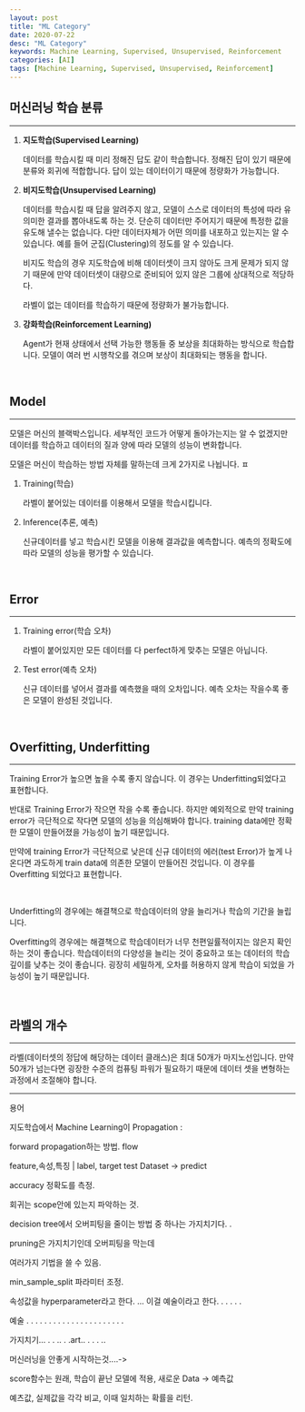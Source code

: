 ```yaml
---
layout: post
title: "ML Category"
date: 2020-07-22
desc: "ML Category"
keywords: Machine Learning, Supervised, Unsupervised, Reinforcement
categories: [AI]
tags: [Machine Learning, Supervised, Unsupervised, Reinforcement]
---
```


## 머신러닝 학습 분류

___

1. **지도학습(Supervised Learning)**

    데이터를 학습시킬 때 미리 정해진 답도 같이 학습합니다. 정해진 답이 있기 때문에 분류와 회귀에 적합합니다. 답이 있는 데이터이기 때문에 정량화가 가능합니다. 

2. **비지도학습(Unsupervised Learning)**

    데이터를 학습시킬 때 답을 알려주지 않고, 모델이 스스로 데이터의 특성에 따라 유의미한 결과를 뽑아내도록 하는 것. 단순히 데이터만 주어지기 때문에 특정한 값을 유도해 낼수는 없습니다. 다만 데이터자체가 어떤 의미를 내포하고 있는지는 알 수 있습니다. 예를 들어 군집(Clustering)의 정도를 알 수 있습니다. 

    비지도 학습의 경우 지도학습에 비해 데이터셋이 크지 않아도 크게 문제가 되지 않기 때문에 만약 데이터셋이 대량으로 준비되어 있지 않은 그룹에 상대적으로 적당하다. 

    라벨이 없는 데이터를 학습하기 때문에 정량화가 불가능합니다. 

3. **강화학습(Reinforcement Learning)**

    Agent가 현재 상태에서 선택 가능한 행동들 중 보상을 최대화하는 방식으로 학습합니다. 모델이 여러 번 시행착오를 겪으며 보상이 최대화되는 행동을 합니다. 

<br>

## Model

___

모델은 머신의 블랙박스입니다. 세부적인 코드가 어떻게 돌아가는지는 알 수 없겠지만 데이터를 학습하고 데이터의 질과 양에 따라 모델의 성능이 변화합니다. 

모델은 머신이 학습하는 방법 자체를 말하는데 크게 2가지로 나뉩니다. 
 ㅍ
1. Training(학습)

    라벨이 붙어있는 데이터를 이용해서 모델을 학습시킵니다. 

2. Inference(추론, 예측)

    신규데이터를 넣고 학습시킨 모델을 이용해 결과값을 예측합니다. 예측의 정확도에 따라 모델의 성능을 평가할 수 있습니다. 

<br>

## Error

___

1. Training error(학습 오차)

    라벨이 붙어있지만 모든 데이터를 다 perfect하게 맞추는 모델은 아닙니다.

2. Test error(예측 오차)

    신규 데이터를 넣어서 결과를 예측했을 때의 오차입니다. 
    예측 오차는 작을수록 좋은 모델이 완성된 것입니다.

<br>

## Overfitting, Underfitting

___

Training Error가 높으면 높을 수록 좋지 않습니다. 이 경우는 Underfitting되었다고 표현합니다. 

반대로 Training Error가 작으면 작을 수록 좋습니다. 하지만 예외적으로 만약 training error가 극단적으로 작다면 모델의 성능을 의심해봐야 합니다. training data에만 정확한 모델이 만들어졌을 가능성이 높기 때문입니다. 

만약에 training Error가 극단적으로 낮은데 신규 데이터의 에러(test Error)가 높게 나온다면 과도하게 train data에 의존한 모델이 만들어진 것입니다. 이 경우를 Overfitting 되었다고 표현합니다. 

<br>

Underfitting의 경우에는 해결책으로 학습데이터의 양을 늘리거나 학습의 기간을 늘립니다. 

Overfitting의 경우에는 해결책으로 학습데이터가 너무 천편일률적이지는 않은지 확인하는 것이 좋습니다. 학습데이터의 다양성을 늘리는 것이 중요하고 또는 데이터의 학습 깊이를 낮추는 것이 좋습니다. 굉장히 
세밀하게, 오차를 허용하지 않게 학습이 되었을 가능성이 높기 때문입니다. 

<br>

## 라벨의 개수

___

라벨(데이터셋의 정답에 해당하는 데이터 클래스)은 최대 50개가 마지노선입니다. 만약 50개가 넘는다면 굉장한 수준의 컴퓨팅 파워가 필요하기 때문에 데이터 셋을 변형하는 과정에서 조절해야 합니다.  

--------------

용어 

지도학습에서 Machine Learning이 Propagation :  

forward propagation하는 방법. flow

feature,속성,특징   | label, target            test Dataset -> predict 

accuracy 정확도를 측정. 



회귀는 scope안에 있는지 파악하는 것. 

decision tree에서 오버피팅을 줄이는 방법 중 하나는 가지치기다. .


pruning은 가지치기인데   오버피팅을 막는데 

여러가지 기법을 쓸 수 있음.  

min_sample_split 파라미터 조정. 

속성값을 hyperparameter라고 한다. ... 이걸 예술이라고 한다. . . . . . 

예술 . . . . . . . . . . . . . . . . . . . . . .

가지치기... . . .. . .art.. . . . .. 



머신러닝을 안좋게 시작하는것....-> 


score함수는 원래, 학습이 끝난 모델에 적용, 새로운 Data -> 예측값

예츠값, 실제값을 각각 비교, 이때 일치하는 확률을 리턴. 


